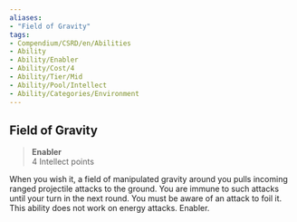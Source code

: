 ```yaml
---
aliases:
- "Field of Gravity"
tags:
- Compendium/CSRD/en/Abilities
- Ability
- Ability/Enabler
- Ability/Cost/4
- Ability/Tier/Mid
- Ability/Pool/Intellect
- Ability/Categories/Environment
---
```


  
## Field of Gravity  
>**Enabler**  
>4 Intellect points
  
When you wish it, a field of manipulated gravity around you pulls incoming ranged projectile attacks to the ground. You are immune to such attacks until your turn in the next round. You must be aware of an attack to foil it. This ability does not work on energy attacks. Enabler.